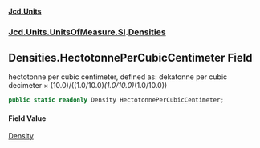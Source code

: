 #### [Jcd.Units](index.md 'index')
### [Jcd.Units.UnitsOfMeasure.SI](Jcd.Units.UnitsOfMeasure.SI.md 'Jcd.Units.UnitsOfMeasure.SI').[Densities](Densities.md 'Jcd.Units.UnitsOfMeasure.SI.Densities')

## Densities.HectotonnePerCubicCentimeter Field

hectotonne per cubic centimeter, defined as: dekatonne per cubic decimeter × (10.0)/((1.0/10.0)*(1.0/10.0)*(1.0/10.0))

```csharp
public static readonly Density HectotonnePerCubicCentimeter;
```

#### Field Value
[Density](Density.md 'Jcd.Units.UnitTypes.Density')